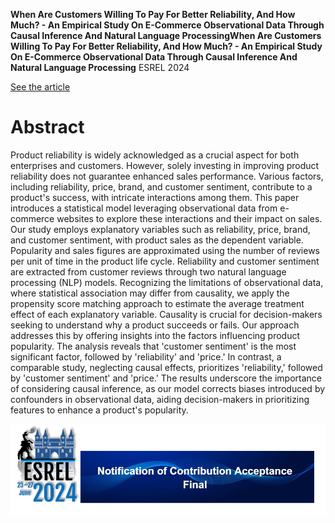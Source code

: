 __When Are Customers Willing To Pay For Better Reliability, And How Much? - An Empirical Study On E-Commerce Observational Data Through Causal Inference And Natural Language ProcessingWhen Are Customers Willing To Pay For Better Reliability, And How Much? - An Empirical Study On E-Commerce Observational Data Through Causal Inference And Natural Language Processing__
ESREL 2024

[See the article](ESERL_ADAM.pdf)

# Abstract

Product reliability is widely acknowledged as a crucial aspect for both enterprises and customers. However, solely investing in improving product reliability does not guarantee enhanced sales performance. Various factors, including reliability, price, brand, and customer sentiment, contribute to a product's success, with intricate interactions among them. This paper introduces a statistical model leveraging observational data from e-commerce websites to explore these interactions and their impact on sales.
Our study employs explanatory variables such as reliability, price, brand, and customer sentiment, with product sales as the dependent variable. Popularity and sales figures are approximated using the number of reviews per unit of time in the product life cycle. Reliability and customer sentiment are extracted from customer reviews through two natural language processing (NLP) models. Recognizing the limitations of observational data, where statistical association may differ from causality, we apply the propensity score matching approach to estimate the average treatment effect of each explanatory variable.
Causality is crucial for decision-makers seeking to understand why a product succeeds or fails. Our approach addresses this by offering insights into the factors influencing product popularity. The analysis reveals that 'customer sentiment' is the most significant factor, followed by 'reliability' and 'price.' In contrast, a comparable study, neglecting causal effects, prioritizes 'reliability,' followed by 'customer sentiment' and 'price.' The results underscore the importance of considering causal inference, as our model corrects biases introduced by confounders in observational data, aiding decision-makers in prioritizing features to enhance a product's popularity.

![ESREL](./ESREL.png)
